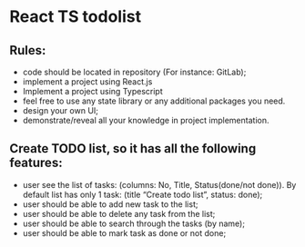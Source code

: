 # React TS todolist

## Rules:
- code should be located in repository (For instance: GitLab);
- implement a project using React.js
- Implement a project using Typescript
- feel free to use any state library or any additional packages you need.
- design your own UI;
- demonstrate/reveal all your knowledge in project implementation.

## Create TODO list, so it has all the following features:
- user see the list of tasks: (columns: No, Title, Status(done/not done)). By default list has only 1 task: (title “Create todo list”, status: done);
- user should be able to add new task to the list;
- user should be able to delete any task from the list;
- user should be able to search through the tasks (by name);
- user should be able to mark task as done or not done;